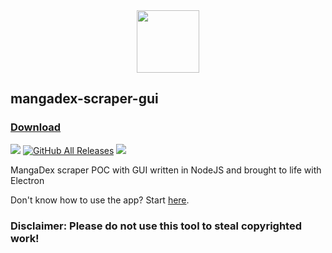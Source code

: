 <div style="text-align:center;"><img src="https://i.postimg.cc/W4dDbdn2/icon.png" height=100px></div>
<h2> mangadex-scraper-gui</h2>

### [Download](https://github.com/hernikplays/mangadex-scraper-gui/releases/latest)

<img src="https://img.shields.io/github/license/hernikplays/mangadex-scraper-gui"> <a href="https://github.com/hernikplays/mangadex-scraper-gui/releases/latest"><img alt="GitHub All Releases" src="https://img.shields.io/github/downloads/hernikplays/mangadex-scraper-gui/total"></a> <a href="https://liberapay.com/hernikplays"><img src="http://img.shields.io/liberapay/patrons/hernikplays.svg?logo=liberapay"></a>

MangaDex scraper POC with GUI written in NodeJS and brought to life with Electron

Don't know how to use the app? Start [here](https://github.com/hernikplays/mangadex-scraper-gui/wiki/Using-the-app).

### Disclaimer: Please do not use this tool to steal copyrighted work!
